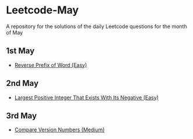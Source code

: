 # Leetcode-May

A repository for the solutions of the daily Leetcode questions for the month of May

## 1st May
- [Reverse Prefix of Word (Easy)](https://leetcode.com/problems/reverse-prefix-of-word/description/?envType=daily-question&envId=2024-05-01)

## 2nd May
- [Largest Positive Integer That Exists With Its Negative (Easy)](https://leetcode.com/problems/largest-positive-integer-that-exists-with-its-negative/description/?envType=daily-question&envId=2024-05-02)

## 3rd May
- [Compare Version Numbers (Medium)](https://leetcode.com/problems/compare-version-numbers/description/?envType=daily-question&envId=2024-05-03)